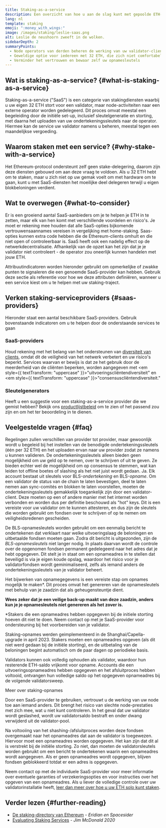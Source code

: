 ```yaml
---
title: Staking-as-a-service
description: Een overzicht van hoe u aan de slag kunt met gepoolde ETH-staking
lang: nl
template: staking
emoji: ":money_with_wings:"
image: /images/staking/leslie-saas.png
alt: Leslie de neushoorn zweeft in de wolken.
sidebarDepth: 2
summaryPoints:
  - Node operators van derden beheren de werking van uw validator-client
  - Geweldige optie voor iedereen met 32 ETH, die zich niet comfortabel voelt met de technische complexiteit van het draaien van een node
  - Verminder het vertrouwen en bewaar zelf uw opnamesleutels
---
```


## Wat is staking-as-a-service? {#what-is-staking-as-a-service}

Staking-as-a-service ("SaaS") is een categorie van stakingdiensten waarbij u uw eigen 32 ETH stort voor een validator, maar node-activiteiten naar een externe operator worden gedelegeerd. Dit proces omvat meestal een begeleiding door de initiële set-up, inclusief sleutelgeneratie en storting, met daarna het uploaden van uw ondertekeningssleutels naar de operator. Hiermee kan de service uw validator namens u beheren, meestal tegen een maandelijkse vergoeding.

## Waarom staken met een service? {#why-stake-with-a-service}

Het Ethereum-protocol ondersteunt zelf geen stake-delegering, daarom zijn deze diensten gebouwd om aan deze vraag te voldoen. Als u 32 ETH hebt om te staken, maar u zich niet op uw gemak voelt om met hardware om te gaan, kunt u met SaaS-diensten het moeilijke deel delegeren terwijl u eigen blokbeloningen verdient.

<CardGrid>
  <Card title="Uw eigen validator" emoji=":desktop_computer:" description="Deposit your own 32 ETH to activate your own set of signing keys that will participate in Ethereum consensus. Monitor your progress with dashboards to watch those ETH rewards accumulate." />
  <Card title="Eenvoudig om te starten" emoji="🏁" description="Forget about hardware specs, setup, node maintenance and upgrades. SaaS providers let you outsource the hard part by uploading your own signing credentials, allowing them to run a validator on your behalf, for a small cost." />
  <Card title="Beperk uw risico" emoji=":shield:" description="In many cases users do not have to give up access to the keys that enable withdrawing or transferring staked funds. These are different from the signing keys, and can be stored separately to limit (but not eliminate) your risk as a staker." />
</CardGrid>

<StakingComparison page="saas" />

## Wat te overwegen {#what-to-consider}

Er is een groeiend aantal SaaS-aanbieders om je te helpen je ETH in te zetten, maar elk van hen komt met verschillende voordelen en risico's. Je moet er rekening mee houden dat alle SaaS-opties bijkomende vertrouwensaannames vereisen in vergelijking met home-staking. Saas-opties kunnen extra code hebben die de Ethereum-clients omhult en die niet open of controleerbaar is. SaaS heeft ook een nadelig effect op de netwerkdecentralisatie. Afhankelijk van de opzet kan het zijn dat je je validator niet controleert - de operator zou oneerlijk kunnen handelen met jouw ETH.

Attribuutindicatoren worden hieronder gebruikt om opmerkelijke of zwakke punten te signaleren die een genoemde SaaS-provider kan hebben. Gebruik deze sectie als referentie voor hoe we deze attributen definiëren, wanneer u een service kiest om u te helpen met uw staking-traject.

<StakingConsiderations page="saas" />

## Verken staking-serviceproviders {#saas-providers}

Hieronder staat een aantal beschikbare SaaS-providers. Gebruik bovenstaande indicatoren om u te helpen door de onderstaande services te gaan

<ProductDisclaimer />

### SaaS-providers

<StakingProductsCardGrid category="saas" />

Houd rekening met het belang van het ondersteunen van [diversiteit van clients](/developers/docs/nodes-and-clients/client-diversity/), omdat dit de veiligheid van het netwerk verbetert en uw risico's beperkt. Services waarvan er bewijs is dat ze het gebruik door de meerderheid van de cliënten beperken, worden aangegeven met <em style={{ textTransform: "uppercase" }}>"uitvoeringscliëntendiversiteit"</em> en <em style={{ textTransform: "uppercase" }}>"consensuscliëntendiversiteit."</em>

### Sleutelgenerators

<StakingProductsCardGrid category="keyGen" />

Heeft u een suggestie voor een staking-as-a-service provider die we gemist hebben? Bekijk ons [productlijstbeleid](/contributing/adding-staking-products/) om te zien of het passend zou zijn en om het ter beoordeling in te dienen.

## Veelgestelde vragen {#faq}

<ExpandableCard title="Wie heeft mijn sleutels?" eventCategory="SaasStaking" eventName="clicked who holds my keys">
Regelingen zullen verschillen van provider tot provider, maar gewoonlijk wordt u begeleid bij het instellen van de benodigde ondertekeningssleutels (één per 32 ETH) en het uploaden ervan naar uw provider zodat ze namens u kunnen valideren. De ondertekeningssleutels alleen bieden geen mogelijkheid om uw geld op te nemen, over te schrijven of uit te geven. Ze bieden echter wel de mogelijkheid om op consensus te stemmen, wat kan leiden tot offline boetes of slashing als het niet juist wordt gedaan.
</ExpandableCard>

<ExpandableCard title="Er zijn dus twee sets sleutels?" eventCategory="SaasStaking" eventName="clicked so there are two sets of keys">
Ja. Elk account bestaat uit sleutels voor BLS-<em>ondertekening</em> en BLS-<em>opname</em>. Om een validator de status van de chain te laten bevestigen, deel te laten nemen aan sync-comités en blokken te laten voorstellen, moeten de ondertekeningssleutels gemakkelijk toegankelijk zijn door een validator-client. Deze moeten op een of andere manier met het internet worden verbonden en worden dus per definitie beschouwd als "hot" keys. Dit is een vereiste voor uw validator om te kunnen attesteren, en dus zijn de sleutels die worden gebruikt om fondsen over te schrijven of op te nemen om veiligheidsredenen gescheiden.

De BLS-opnamesleutels worden gebruikt om een eenmalig bericht te ondertekenen dat verklaart naar welke uitvoeringslaag de beloningen en uitbetaalde fondsen moeten gaan. Zodra dit bericht is uitgezonden, zijn de <em>BLS-opnamesleutels</em> niet langer nodig. In plaats daarvan wordt de controle over de opgenomen fondsen permanent gedelegeerd naar het adres dat je hebt opgegeven. Dit stelt je in staat om een opnameadres in te stellen dat beveiligd is via je eigen koude opslag, waardoor het risico voor je validatorfondsen wordt geminimaliseerd, zelfs als iemand anders de ondertekeningssleutels van je validator beheert.

Het bijwerken van opnamegegevens is een vereiste stap om opnames mogelijk te maken\*. Dit proces omvat het genereren van de opnamesleutels met behulp van je zaadzin dat als geheugensteuntje dient.

<strong>Wees zeker dat je een veilige back-up maakt van deze zaadzin, anders kun je je opnamesleutels niet genereren als het zover is.</strong>

\*Stakers die een opnameadres hebben opgegeven bij de initiele storting hoeven dit niet te doen. Neem contact op met je SaaS-provider voor ondersteuning bij het voorbereiden van je validator.
</ExpandableCard>

<ExpandableCard title="Wanneer kan ik mijn fondsen opnemen?" eventCategory="SaasStaking" eventName="clicked when can I withdraw">
Staking-opnames werden geimplementeerd in de Shanghai/Capella-upgrade in april 2023. Stakers moeten een opnameadres opgeven (als dit niet werd gedaan bij de initiële storting), en de uitbetaling van de beloningen begint automatisch om de paar dagen op periodieke basis.

Validators kunnen ook volledig ophouden als validator, waardoor hun resterende ETH-saldo vrijkomt voor opname. Accounts die een uitvoeringsopnameadres hebben opgegeven en het afsluitproces hebben voltooid, ontvangen hun volledige saldo op het opgegeven opnameadres bij de volgende validatorsweep.

<ButtonLink href="/staking/withdrawals/">Meer over staking-opnames</ButtonLink>
</ExpandableCard>

<ExpandableCard title="Wat gebeurt er als ik geslashed wordt?" eventCategory="SaasStaking" eventName="clicked what happens if I get slashed">
Door een SaaS-provider te gebruiken, vertrouwt u de werking van uw node toe aan iemand anders. Dit brengt het risico van slechte node-prestaties met zich mee, wat u niet kunt controleren. In het geval dat uw validator wordt geslashed, wordt uw validatorsaldo bestraft en onder dwang verwijderd uit de validator-pool.

Na voltooiing van het shashing-/afsluitproces worden deze fondsen overgemaakt naar het opnameadres dat aan de validator is toegewezen. Hiervoor moet een opnameadres worden opgegeven. Het kan zijn dat dit al is verstrekt bij de initiële storting. Zo niet, dan moeten de validatorsleutels worden gebruikt om een bericht te ondertekenen waarin een opnameadres wordt aangegeven. Als er geen opnameadres wordt opgegeven, blijven fondsen geblokkeerd totdat er een adres is opgegeven.

Neem contact op met de individuele SaaS-provider voor meer informatie over eventuele garanties of verzekeringsopties en voor instructies over het opgeven van een opnameadres. Als u liever de volledige controle over uw validatorinstallatie heeft, <a href="/staking/solo/">leer dan meer over hoe u uw ETH solo kunt staken</a>.
</ExpandableCard>

## Verder lezen {#further-reading}

- [De staking-directory van Ethereum](https://www.staking.directory/) - _Eridian en Spacesider_
- [Evaluating Staking Services](https://www.attestant.io/posts/evaluating-staking-services/) - _Jim McDonald 2020_
